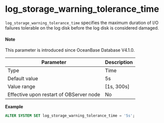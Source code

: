 # log_storage_warning_tolerance_time

`log_storage_warning_tolerance_time` specifies the maximum duration of I/O failures tolerable on the log disk before the log disk is considered damaged. 

<main id="notice" type='explain'>

  <h4>Note</h4>

  <p>This parameter is introduced since OceanBase Database V4.1.0. </p>

</main>

| **Parameter** | **Description** |
| --- | --- |
| Type | Time |
| Default value | 5s |
| Value range | \[1s, 300s] |
| Effective upon restart of OBServer node | No |

**Example**

```sql
ALTER SYSTEM SET log_storage_warning_tolerance_time = '5s';
```